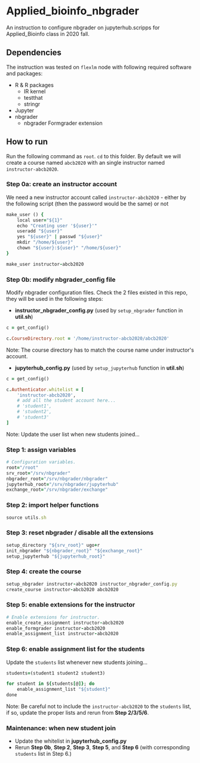 # Applied_bioinfo_nbgrader
An instruction to configure nbgrader on jupyterhub.scripps for Applied_Bioinfo class in 2020 fall.

## Dependencies
The instruction was tested on `flexlm` node with following required software and packages:

- R & R packages
    - IR kernel
    - testthat
    - stringr
- Jupyter
- nbgrader
    - nbgrader Formgrader extension
    
  
## How to run
Run the following command as `root`. `cd` to this folder. By default we will create a course named `abcb2020` with an single instructor named `instructor-abcb2020`.


### Step 0a: create an instructor account
We need a new instructor account called `instructor-abcb2020` - either by the following script (then the password would be the same) or not
```ruby
make_user () {
    local user="${1}"
    echo "Creating user '${user}'"
    useradd "${user}"
    yes "${user}" | passwd "${user}"
    mkdir "/home/${user}"
    chown "${user}:${user}" "/home/${user}"
}

make_user instructor-abcb2020
```


### Step 0b: modify nbgrader_config file
Modify nbgrader configuration files. Check the 2 files existed in this repo, they will be used in the following steps:
- __instructor_nbgrader_config.py__ (used by `setup_nbgrader` function in __util.sh__)
```ruby
c = get_config()

c.CourseDirectory.root = '/home/instructor-abcb2020/abcb2020'
```
Note: The course directory has to match the course name under instructor's account.

- __jupyterhub_config.py__ (used by `setup_jupyterhub` function in __util.sh__)
```ruby
c = get_config()

c.Authenticator.whitelist = [
    'instructor-abcb2020',
    # add all the student account here...
    # 'student1',
    # 'student2',
    # 'student3'
]
```
Note: Update the user list when new students joined...


### Step 1: assign variables
```ruby
# Configuration variables.
root="/root"
srv_root="/srv/nbgrader"
nbgrader_root="/srv/nbgrader/nbgrader"
jupyterhub_root="/srv/nbgrader/jupyterhub"
exchange_root="/srv/nbgrader/exchange"
```

### Step 2: import helper functions
```ruby
source utils.sh
```


### Step 3: reset nbgrader / disable all the extensions
```ruby
setup_directory "${srv_root}" ugo+r
init_nbgrader "${nbgrader_root}" "${exchange_root}"
setup_jupyterhub "${jupyterhub_root}"
```


### Step 4: create the course
```ruby
setup_nbgrader instructor-abcb2020 instructor_nbgrader_config.py
create_course instructor-abcb2020 abcb2020
```


### Step 5: enable extensions for the instructor
```ruby
# Enable extensions for instructor.
enable_create_assignment instructor-abcb2020
enable_formgrader instructor-abcb2020
enable_assignment_list instructor-abcb2020
```


### Step 6: enable assignment list for the students
Update the `students` list whenever new students joining...
```ruby
students=(student1 student2 student3)

for student in ${students[@]}; do
    enable_assignment_list "${student}"
done
```
Note: Be careful not to include the `instructor-abcb2020` to the `students` list, if so, update the proper lists and rerun from __Step 2/3/5/6__. 


### Maintenance: when new student join
- Update the whitelist in __jupyterhub_config.py__
- Rerun __Step 0b__,  __Step 2__, __Step 3__, __Step 5__, and __Step 6__ (with corresponding `students` list in Step 6.) 
